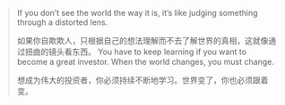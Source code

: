 > If you don’t see the world the way it is, it’s like judging something through a distorted lens.
>
> 如果你自欺欺人，只根据自己的想法理解而不去了解世界的真相，这就像通过扭曲的镜头看东西。
> You have to keep learning if you want to become a great investor. When the world changes, you must change.
>
> 想成为伟大的投资者，你必须持续不断地学习。世界变了，你也必须跟着变。
